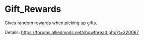 # Gift_Rewards
Gives random rewards when picking up gifts.

Details: https://forums.alliedmods.net/showthread.php?t=320067

